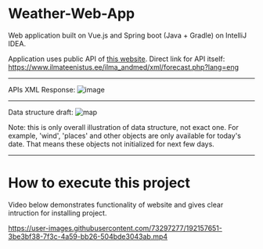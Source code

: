 # Weather-Web-App
Web application built on Vue.js and Spring boot (Java + Gradle) on IntelliJ IDEA.

Application uses public API of [this website](https://www.ilmateenistus.ee/ilm/prognoosid/locality-forecast/?lang=en). 
Direct link for API itself: https://www.ilmateenistus.ee/ilma_andmed/xml/forecast.php?lang=eng

___

APIs XML Response:
![image](https://user-images.githubusercontent.com/73297277/192157768-9084b3e6-f742-4994-8647-935ace4023b4.png)

___

Data structure draft:
![map](https://user-images.githubusercontent.com/73297277/192157501-f94ab099-0a54-4f06-85e8-11c4fc3137e5.png)

Note: this is only overall illustration of data structure, not exact one. For example, 'wind', 'places' and other objects are only available for today's date. That means these objects not initialized for next few days.

___

# How to execute this project
Video below demonstrates functionality of website and gives clear intruction for installing project.

https://user-images.githubusercontent.com/73297277/192157651-3be3bf38-7f3c-4a59-bb26-504bde3043ab.mp4


